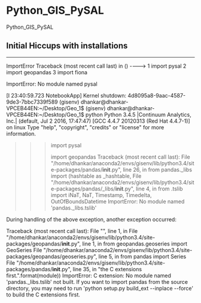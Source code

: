 # Python_GIS_PySAL
Python_GIS_PySAL

## Initial Hiccups with installations 

---------------------------------------------------------------------------
ImportError                               Traceback (most recent call last)
<ipython-input-1-78e95335453d> in <module>()
----> 1 import pysal
      2 import geopandas
      3 import fiona

ImportError: No module named pysal

[I 23:40:59.723 NotebookApp] Kernel shutdown: 4d8095a8-9aac-4587-9de3-7bbc7339f589
(gisenv) dhankar@dhankar-VPCEB44EN:~/Desktop/Geo_1$ 
(gisenv) dhankar@dhankar-VPCEB44EN:~/Desktop/Geo_1$ python
Python 3.4.5 |Continuum Analytics, Inc.| (default, Jul  2 2016, 17:47:47) 
[GCC 4.4.7 20120313 (Red Hat 4.4.7-1)] on linux
Type "help", "copyright", "credits" or "license" for more information.
>>> 
>>> import pysal
>>> 
>>> import geopandas
Traceback (most recent call last):
  File "/home/dhankar/anaconda2/envs/gisenv/lib/python3.4/site-packages/pandas/__init__.py", line 26, in <module>
    from pandas._libs import (hashtable as _hashtable,
  File "/home/dhankar/anaconda2/envs/gisenv/lib/python3.4/site-packages/pandas/_libs/__init__.py", line 4, in <module>
    from .tslib import iNaT, NaT, Timestamp, Timedelta, OutOfBoundsDatetime
ImportError: No module named 'pandas._libs.tslib'

During handling of the above exception, another exception occurred:

Traceback (most recent call last):
  File "<stdin>", line 1, in <module>
  File "/home/dhankar/anaconda2/envs/gisenv/lib/python3.4/site-packages/geopandas/__init__.py", line 1, in <module>
    from geopandas.geoseries import GeoSeries
  File "/home/dhankar/anaconda2/envs/gisenv/lib/python3.4/site-packages/geopandas/geoseries.py", line 5, in <module>
    from pandas import Series
  File "/home/dhankar/anaconda2/envs/gisenv/lib/python3.4/site-packages/pandas/__init__.py", line 35, in <module>
    "the C extensions first.".format(module))
ImportError: C extension: No module named 'pandas._libs.tslib' not built. If you want to import pandas from the source directory, you may need to run 'python setup.py build_ext --inplace --force' to build the C extensions first.
>>> 
>>> 


